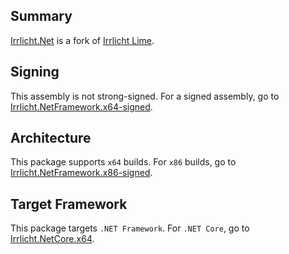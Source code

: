 ## Summary

[Irrlicht.Net](https://github.com/slater1/Irrlicht.Net) is a fork of [Irrlicht Lime](https://github.com/greenya/irrlichtlime).

## Signing

This assembly is not strong-signed. For a signed assembly, go to [Irrlicht.NetFramework.x64-signed](https://www.nuget.org/packages/Irrlicht.NetFramework.x64-signed).

## Architecture

This package supports `x64` builds. For `x86` builds, go to [Irrlicht.NetFramework.x86-signed](https://www.nuget.org/packages/Irrlicht.NetFramework.x86-signed).

## Target Framework

This package targets `.NET Framework`. For `.NET Core`, go to [Irrlicht.NetCore.x64](https://www.nuget.org/packages/Irrlicht.NetCore.x64).